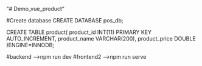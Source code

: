 "# Demo_vue_product" 

#Create database
CREATE DATABASE pos_db;

CREATE TABLE product(
product_id INT(11) PRIMARY KEY AUTO_INCREMENT,
product_name VARCHAR(200),
product_price DOUBLE
)ENGINE=INNODB;

#backend -->npm run dev
#frontend2 -->npm run serve